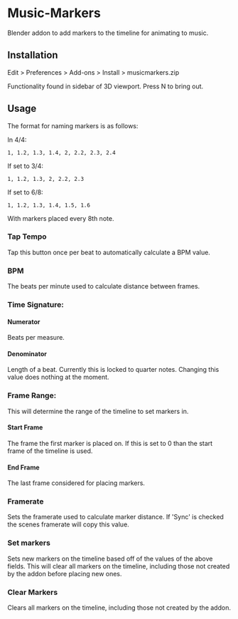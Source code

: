 # Music-Markers
Blender addon to add markers to the timeline for animating to music.

## Installation
Edit > Preferences > Add-ons > Install > musicmarkers.zip

Functionality found in sidebar of 3D viewport. Press N to bring out.

## Usage

The format for naming markers is as follows:

  In 4/4:
  
    1, 1.2, 1.3, 1.4, 2, 2.2, 2.3, 2.4
  If set to 3/4:
  
    1, 1.2, 1.3, 2, 2.2, 2.3
  If set to 6/8:
  
    1, 1.2, 1.3, 1.4, 1.5, 1.6
    
  With markers placed every 8th note.
  
  
### Tap Tempo
Tap this button once per beat to automatically calculate a BPM value.

### BPM
The beats per minute used to calculate distance between frames.

### Time Signature:

#### Numerator
Beats per measure.

#### Denominator
Length of a beat. Currently this is locked to quarter notes. Changing this value does nothing at the moment.

### Frame Range:
This will determine the range of the timeline to set markers in.

#### Start Frame
The frame the first marker is placed on. If this is set to 0 than the start frame of the timeline is used.

#### End Frame
The last frame considered for placing markers.

### Framerate
Sets the framerate used to calculate marker distance. If 'Sync' is checked the scenes framerate will copy this value.

### Set markers
Sets new markers on the timeline based off of the values of the above fields. This will clear all markers on the timeline, including those not created by the addon before placing new ones.

### Clear Markers
Clears all markers on the timeline, including those not created by the addon.
